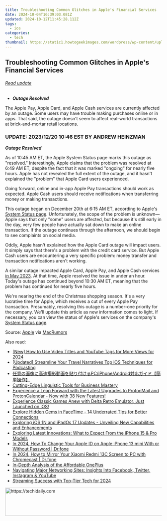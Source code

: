 ```yaml
---
title: Troubleshooting Common Glitches in Apple's Financial Services
date: 2024-10-04T16:39:03.081Z
updated: 2024-10-12T11:45:28.112Z
tags:
  - ios
categories:
  - tech
thumbnail: https://static1.howtogeekimages.com/wordpress/wp-content/uploads/2022/12/3fd532ce.jpg
---
```


## Troubleshooting Common Glitches in Apple's Financial Services

###### [Read update](https://fox-helps.techidaily.com/2024-approved-discover-the-5-superior-videophoto-artists-that-compose/) 

* **_Outage Resolved_**

 The Apple Pay, Apple Card, and Apple Cash services are currently affected by an outage. Some users may have trouble making purchases online or in apps. That said, the outage doesn't seem to affect real-world transactions at brick-and-mortar retail locations.

###  UPDATE: 2023/12/20 10:46 EST BY ANDREW HEINZMAN

**_Outage Resolved_** 

 As of 10:45 AM ET, the Apple System Status page marks this outage as "resolved." Interestingly, Apple claims that the problem was resolved at 6:49 AM ET, despite the fact that it was marked "ongoing" for nearly five hours. Apple has not revealed the full extent of the outage, and it hasn't explained the "problem" that Apple Card users experienced.

 Going forward, online and in-app Apple Pay transactions should work as expected. Apple Cash users should receive notifications when transferring money or making transactions. 

 This outage began on December 20th at 6:15 AM ET, according to Apple's [System Status page](https://www.apple.com/support/systemstatus/). Unfortunately, the scope of the problem is unknown—Apple says that only "some" users are affected, but because it's still early in the day, very few people have actually sat down to make an online transaction. If the outage continues through the afternoon, we should begin to see complaints on social media.

 Oddly, Apple hasn't explained how the Apple Card outage will impact users. It simply says that there's a problem with the credit card service. But Apple Cash users are encountering a very specific problem: money transfer and transaction notifications aren't working.

 A similar outage impacted Apple Card, Apple Pay, and Apple Cash services [in May 2023](https://thehill.com/policy/technology/3983536-apple-pay-outage-resolved-after-card-cash-and-wallet-all-experience-issues/). At that time, Apple resolved the issue in under an hour. Today's outage has continued beyond 10:30 AM ET, meaning that the problem has continued for nearly five hours.

 We're nearing the end of the Christmas shopping season. It's a very lucrative time for Apple, which receives a cut of every Apple Pay transaction. Presumably, resolving this outage is a number-one priority for the company. We'll update this article as new information comes to light. If necessary, you can view the status of Apple's services on the company's [System Status page](https://www.apple.com/support/systemstatus/).

 Source: [Apple](https://www.apple.com/support/systemstatus/) via [MacRumors](https://www.macrumors.com/2023/12/20/apple-card-and-apple-pay-outage/)

<ins class="adsbygoogle"
     style="display:block"
     data-ad-format="autorelaxed"
     data-ad-client="ca-pub-7571918770474297"
     data-ad-slot="1223367746"></ins>

<ins class="adsbygoogle"
     style="display:block"
     data-ad-client="ca-pub-7571918770474297"
     data-ad-slot="8358498916"
     data-ad-format="auto"
     data-full-width-responsive="true"></ins>

<span class="atpl-alsoreadstyle">Also read:</span>
<div><ul>
<li><a href="https://youtube-blog.techidaily.com/ow-to-use-video-titles-and-youtube-tags-for-more-views-for-2024/"><u>[New] How to Use Video Titles and YouTube Tags for More Views for 2024</u></a></li>
<li><a href="https://some-skills.techidaily.com/updated-streamline-your-travel-narratives-top-ios-techniques-for-podcasting/"><u>[Updated] Streamline Your Travel Narratives Top iOS Techniques for Podcasting</u></a></li>
<li><a href="https://discover-best.techidaily.com/1726029854297-pciphoneandroid/"><u>任意の画像に高速撮影動画を貼り付けるPC/iPhone/Android対応ガイド【簡単操作】</u></a></li>
<li><a href="https://mondly-stories.techidaily.com/cutting-edge-linguistic-tools-for-business-mastery/"><u>Cutting-Edge Linguistic Tools for Business Mastery</u></a></li>
<li><a href="https://os-tips.techidaily.com/experience-a-leap-forward-with-the-latest-upgrades-to-protonmail-and-protoncalendar-now-with-38-new-features/"><u>Experience a Leap Forward with the Latest Upgrades to ProtonMail and ProtonCalendar - Now with 38 New Features!</u></a></li>
<li><a href="https://os-tips.techidaily.com/experience-classic-games-anew-with-delta-retro-emulator-just-launched-on-ios/"><u>Experience Classic Games Anew with Delta Retro Emulator, Just Launched on iOS!</u></a></li>
<li><a href="https://os-tips.techidaily.com/explore-hidden-gems-in-facetime-14-underrated-tips-for-better-connections/"><u>Explore Hidden Gems in FaceTime - 14 Underrated Tips for Better Connections</u></a></li>
<li><a href="https://os-tips.techidaily.com/exploring-ios-1n-and-ipados-17-updates-unveiling-new-capabilities-and-enhancements/"><u>Exploring iOS 1N and iPadOs 17 Updates - Unveiling New Capabilities and Enhancements</u></a></li>
<li><a href="https://os-tips.techidaily.com/exploring-latest-innovations-what-to-expect-from-the-iphone-15-and-pro-models/"><u>Exploring Latest Innovations: What to Expect From the iPhone 15 & Pro Models</u></a></li>
<li><a href="https://iphone-unlock.techidaily.com/in-2024-how-to-change-your-apple-id-on-apple-iphone-13-mini-with-or-without-password-drfone-by-drfone-ios/"><u>In 2024, How To Change Your Apple ID on Apple iPhone 13 mini With or Without Password | Dr.fone</u></a></li>
<li><a href="https://screen-mirror.techidaily.com/in-2024-how-to-mirror-your-xiaomi-redmi-13c-screen-to-pc-with-chromecast-drfone-by-drfone-android/"><u>In 2024, How to Mirror Your Xiaomi Redmi 13C Screen to PC with Chromecast | Dr.fone</u></a></li>
<li><a href="https://buynow-tips.techidaily.com/in-depth-analysis-of-the-affordable-oneplus/"><u>In-Depth Analysis of the Affordable OnePlus</u></a></li>
<li><a href="https://win-forum.techidaily.com/navigating-major-networking-sites-insights-into-facebook-twitter-instagram-and-youtube/"><u>Navigating Major Networking Sites: Insights Into Facebook, Twitter, Instagram & YouTube</u></a></li>
<li><a href="https://facebook-video-share.techidaily.com/streaming-success-with-top-tier-tech-for-2024/"><u>Streaming Success with Top-Tier Tech for 2024</u></a></li>
</ul></div>

<!-- affiliate ads begin -->
<a href="https://unicoeye.pxf.io/c/5597632/2134244/18498" target="_top" id="2134244">
  <img src="//a.impactradius-go.com/display-ad/18498-2134244" border="0" alt="https://techidaily.com" width="728" height="90"/>
</a>
<img height="0" width="0" src="https://unicoeye.pxf.io/i/5597632/2134244/18498" style="position:absolute;visibility:hidden;" border="0" />
<!-- affiliate ads end -->

